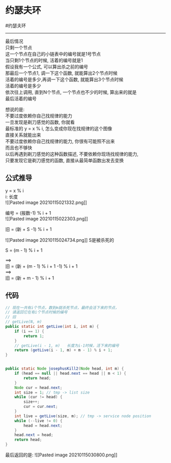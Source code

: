 # 约瑟夫环

#约瑟夫环 


---

最后情况  
只剩一个节点  
这一个节点在自己的小链表中的编号就是1号节点  
当只剩1个节点的时候, 活着的编号就是1  
假设我有一个公式, 可以算出杀之前的编号  
那最后一个节点1, 调一下这个函数, 就能算出2个节点时候  
活着的编号是多少,再调一下这个函数, 就能算出3个节点时候  
活着的编号是多少  
依次往上调用, 直到N个节点, 一个节点也不少的时候, 算出来的就是  
最后活着的编号



想说的是:  
不要过度依赖你自己找规律的能力  
一旦发现是剃刀感觉的函数, 你就看  
最标准的 y = x % i, 怎么变成你现在找规律的这个图像  
直接关系就能出来  
不要过度依赖你自己找规律的能力, 你很有可能照不出来  
而且也不够快  
以后再遇到剃刀感觉的这种函数描述, 不要依赖你现场找规律的能力,  
只要发现它是剃刀感觉的函数, 直接从最简单函数出发去变换

## 公式推导

y = x % i    
i: 长度  
![[Pasted image 20210115021332.png]]


编号 = (报数-1) % i + 1  
![[Pasted image 20210115022303.png]]

旧 = (新 + S -1)  % i + 1  

![[Pasted image 20210115024734.png]]
S是被杀死的  

S = (m - 1) % i + 1  

==>  
旧 = (新 + (m - 1) % i + 1 -1)  % i + 1  
==>  
旧 = (新 + m - 1)  % i + 1  


## 代码

```java
// 现在一共有i个节点，数到m就杀死节点，最终会活下来的节点，
// 请返回它在有i个节点时候的编号
// 旧 
// getLive(N, m)
public static int getLive(int i, int m) {
    if (i == 1) {
        return 1;
    }
    // getLive(i - 1, m)   长度为i-1时候，活下来的编号
    return (getLive(i - 1, m) + m - 1) % i + 1;
}


public static Node josephusKill2(Node head, int m) {
    if (head == null || head.next == head || m < 1) {
        return head;
    }
    Node cur = head.next;
    int size = 1; // tmp -> list size
    while (cur != head) {
        size++;
        cur = cur.next;
    }
    int live = getLive(size, m); // tmp -> service node position
    while (--live != 0) {
        head = head.next;
    }
    head.next = head;
    return head;
}
```

最后返回的是:
![[Pasted image 20210115030800.png]]